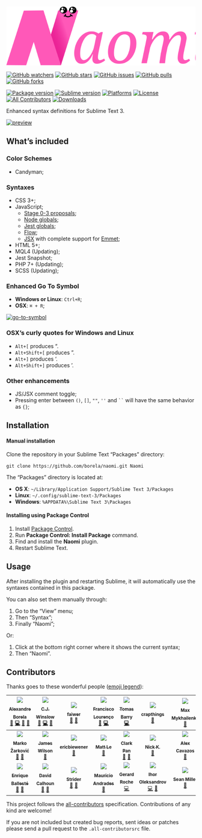 [![Naomi](art/logo.svg)][naomi]

[![GitHub watchers](https://img.shields.io/github/watchers/borela/naomi.svg?style=social)][watchers]
[![GitHub stars](https://img.shields.io/github/stars/borela/naomi.svg?style=social)][stars]
[![GitHub issues](https://img.shields.io/github/issues/borela/naomi.svg?style=social)][issues]
[![GitHub pulls](https://img.shields.io/github/issues-pr/borela/naomi.svg?style=social)][pulls]
[![GitHub forks](https://img.shields.io/github/forks/borela/naomi.svg?style=social)][forks]

[![Package version](https://img.shields.io/github/release/borela/naomi.svg?style=flat-square)][naomi]
[![Sublime version](https://img.shields.io/badge/sublime-%E2%89%A53126-orange.svg?style=flat-square)][sublime]
[![Platforms](https://img.shields.io/badge/platforms-Windows%20%7C%20Linux%20%7C%20OSX-ff4081.svg?style=flat-square)][naomi]
[![License](https://img.shields.io/badge/license-Apache%202.0%20%7C%20BSD%20%7C%20MIT-ba68c8.svg?style=flat-square)][naomi]
[![All Contributors](https://img.shields.io/badge/all_contributors-21-orange.svg?style=flat-square)](#contributors)
[![Downloads](https://img.shields.io/packagecontrol/dt/Naomi.svg?style=flat-square)][package-control]

Enhanced syntax definitions for Sublime Text 3.

[![preview](art/main-preview.png)][naomi]

## What’s included

### Color Schemes

* Candyman;

### Syntaxes

* CSS 3+;
* JavaScript;
  * [Stage 0-3 proposals](//github.com/tc39/proposals);
  * [Node globals](//nodejs.org/api/globals.html);
  * [Jest globals](//facebook.github.io/jest/docs/en/api.html);
  * [Flow](//flow.org);
  * [JSX](//reactjs.org/docs/introducing-jsx.html) with complete support for
    [Emmet](//github.com/sergeche/emmet-sublime);
* HTML 5+;
* MQL4 (Updating);
* Jest Snapshot;
* PHP 7+ (Updating);
* SCSS (Updating);

### Enhanced Go To Symbol

* **Windows or Linux**: `Ctrl+R`;
* **OSX**: `⌘ + R`;

[![go-to-symbol](art/go-to-symbol.png)][naomi]

### OSX’s curly quotes for Windows and Linux

* `Alt+[` produces “.
* `Alt+Shift+[` produces ”.
* `Alt+]` produces ‘.
* `Alt+Shift+]` produces ’.

### Other enhancements

* JS/JSX comment toggle;
* Pressing enter between `()`, `[]`, `""`, `''` and ``` `` ```  will have the same
  behavior as `{}`;

## Installation

#### Manual installation

Clone the repository in your Sublime Text “Packages” directory:

    git clone https://github.com/borela/naomi.git Naomi

The “Packages” directory is located at:

* **OS X**: `~/Library/Application Support/Sublime Text 3/Packages`
* **Linux**: `~/.config/sublime-text-3/Packages`
* **Windows**: `%APPDATA%\Sublime Text 3\Packages`

#### Installing using Package Control

1. Install [Package Control](https://packagecontrol.io/installation).
2. Run **Package Control: Install Package** command.
3. Find and install the **Naomi** plugin.
4. Restart Sublime Text.

## Usage

After installing the plugin and restarting Sublime, it will automatically use
the syntaxes contained in this package.

You can also set them manually through:

  1. Go to the “View” menu;
  2. Then “Syntax”;
  3. Finally “Naomi”;

Or:

  1. Click at the bottom right corner where it shows the current syntax;
  2. Then “Naomi”.

## Contributors

Thanks goes to these wonderful people ([emoji legend][emoji-legend]):

<!-- ALL-CONTRIBUTORS-LIST:START -->
<!-- prettier-ignore -->
| [<img src="https://avatars3.githubusercontent.com/u/11317458?v=4" width="100px;"/><br /><sub><b>Alexandre Borela</b></sub>](https://github.com/borela)<br />[🐛](https://github.com/borela/naomi/issues?q=author%3Aborela "Bug reports") [💻](https://github.com/borela/naomi/commits?author=borela "Code") [🎨](#design-borela "Design") [📖](https://github.com/borela/naomi/commits?author=borela "Documentation") | [<img src="https://avatars0.githubusercontent.com/u/1581943?v=4" width="100px;"/><br /><sub><b>C.J. Winslow</b></sub>](http://cjwinslow.com)<br />[🐛](https://github.com/borela/naomi/issues?q=author%3AWhoaa512 "Bug reports") [💻](https://github.com/borela/naomi/commits?author=Whoaa512 "Code") [🤔](#ideas-Whoaa512 "Ideas, Planning, & Feedback") | [<img src="https://avatars1.githubusercontent.com/u/744114?v=4" width="100px;"/><br /><sub><b>faiwer</b></sub>](https://faiwer.ru)<br />[🐛](https://github.com/borela/naomi/issues?q=author%3Afaiwer "Bug reports") [🤔](#ideas-faiwer "Ideas, Planning, & Feedback") | [<img src="https://avatars0.githubusercontent.com/u/208149?v=4" width="100px;"/><br /><sub><b>Francisco Lourenço</b></sub>](https://www.betafabric.com/francisco/)<br />[🐛](https://github.com/borela/naomi/issues?q=author%3Afranciscolourenco "Bug reports") [💻](https://github.com/borela/naomi/commits?author=franciscolourenco "Code") | [<img src="https://avatars0.githubusercontent.com/u/9534622?v=4" width="100px;"/><br /><sub><b>Tomas Barry</b></sub>](https://butternutbox.com/)<br />[💻](https://github.com/borela/naomi/commits?author=TomasBarry "Code") | [<img src="https://avatars2.githubusercontent.com/u/1147704?v=4" width="100px;"/><br /><sub><b>crapthings</b></sub>](https://github.com/crapthings)<br />[🐛](https://github.com/borela/naomi/issues?q=author%3Acrapthings "Bug reports") | [<img src="https://avatars3.githubusercontent.com/u/1213198?v=4" width="100px;"/><br /><sub><b>Max Mykhailenko</b></sub>](http://memcrab.com)<br />[🐛](https://github.com/borela/naomi/issues?q=author%3Amax-mykhailenko "Bug reports") |
| :---: | :---: | :---: | :---: | :---: | :---: | :---: |
| [<img src="https://avatars3.githubusercontent.com/u/4757944?v=4" width="100px;"/><br /><sub><b>Marko Žarković</b></sub>](https://github.com/2Pacalypse-)<br />[🐛](https://github.com/borela/naomi/issues?q=author%3A2Pacalypse- "Bug reports") [🤔](#ideas-2Pacalypse- "Ideas, Planning, & Feedback") | [<img src="https://avatars0.githubusercontent.com/u/3423750?v=4" width="100px;"/><br /><sub><b>James Wilson</b></sub>](http://neaumusic.github.io)<br />[🐛](https://github.com/borela/naomi/issues?q=author%3Aneaumusic "Bug reports") | [<img src="https://avatars2.githubusercontent.com/u/253298?v=4" width="100px;"/><br /><sub><b>ericbiewener</b></sub>](https://github.com/ericbiewener)<br />[🐛](https://github.com/borela/naomi/issues?q=author%3Aericbiewener "Bug reports") | [<img src="https://avatars1.githubusercontent.com/u/13142923?v=4" width="100px;"/><br /><sub><b>Matt Le</b></sub>](https://lematt1991.github.io/)<br />[🐛](https://github.com/borela/naomi/issues?q=author%3Alematt1991 "Bug reports") | [<img src="https://avatars0.githubusercontent.com/u/1161431?v=4" width="100px;"/><br /><sub><b>Clark Pan</b></sub>](https://github.com/clark-pan)<br />[🐛](https://github.com/borela/naomi/issues?q=author%3Aclark-pan "Bug reports") [🤔](#ideas-clark-pan "Ideas, Planning, & Feedback") | [<img src="https://avatars3.githubusercontent.com/u/7884558?v=4" width="100px;"/><br /><sub><b>Nick K.</b></sub>](https://octetstream.me)<br />[🐛](https://github.com/borela/naomi/issues?q=author%3Aoctet-stream "Bug reports") | [<img src="https://avatars3.githubusercontent.com/u/4448627?v=4" width="100px;"/><br /><sub><b>Alex Cavazos</b></sub>](https://eventa.mx)<br />[🐛](https://github.com/borela/naomi/issues?q=author%3AAlexKvazos "Bug reports") |
| [<img src="https://avatars3.githubusercontent.com/u/6924108?v=4" width="100px;"/><br /><sub><b>Enrique Ballesté</b></sub>](https://divisionof.com)<br />[🐛](https://github.com/borela/naomi/issues?q=author%3Aeballeste "Bug reports") [🤔](#ideas-eballeste "Ideas, Planning, & Feedback") | [<img src="https://avatars0.githubusercontent.com/u/120596?v=4" width="100px;"/><br /><sub><b>David Calhoun</b></sub>](http://themaingate.net)<br />[🐛](https://github.com/borela/naomi/issues?q=author%3Adavidcalhoun "Bug reports") [🤔](#ideas-davidcalhoun "Ideas, Planning, & Feedback") | [<img src="https://avatars3.githubusercontent.com/u/2124761?v=4" width="100px;"/><br /><sub><b>Strider</b></sub>](https://github.com/StreetStrider)<br />[🐛](https://github.com/borela/naomi/issues?q=author%3AStreetStrider "Bug reports") [🤔](#ideas-StreetStrider "Ideas, Planning, & Feedback") | [<img src="https://avatars0.githubusercontent.com/u/4704508?v=4" width="100px;"/><br /><sub><b>Mauricio Andrades</b></sub>](http://mauricioandrades.com/)<br />[🐛](https://github.com/borela/naomi/issues?q=author%3AMauricioAndrades "Bug reports") | [<img src="https://avatars3.githubusercontent.com/u/44148?v=4" width="100px;"/><br /><sub><b>Gerard Roche</b></sub>](http://blog.gerardroche.com)<br />[💻](https://github.com/borela/naomi/commits?author=gerardroche "Code") | [<img src="https://avatars1.githubusercontent.com/u/9801624?v=4" width="100px;"/><br /><sub><b>Ihor Oleksandrov</b></sub>](https://github.com/ihodev)<br />[💻](https://github.com/borela/naomi/commits?author=ihodev "Code") [🎨](#design-ihodev "Design") | [<img src="https://avatars0.githubusercontent.com/u/2849183?v=4" width="100px;"/><br /><sub><b>Sean Miller</b></sub>](https://github.com/seanders)<br />[🐛](https://github.com/borela/naomi/issues?q=author%3Aseanders "Bug reports") |
<!-- ALL-CONTRIBUTORS-LIST:END -->

This project follows the [all-contributors][all-contributors] specification.
Contributions of any kind are welcome!

If you are not included but created bug reports, sent ideas or patches please
send a pull request to the `.all-contributorsrc` file.

[all-contributors]: //github.com/kentcdodds/all-contributors
[candyman]: schemes/candyman
[emoji-legend]: //github.com/kentcdodds/all-contributors#emoji-key
[forks]: //github.com/borela/naomi/network/members
[issues]: //github.com/borela/naomi/issues
[naomi]: //github.com/borela/naomi
[package-control]: //packagecontrol.io/packages/Naomi
[pulls]: //github.com/borela/naomi/pulls
[stars]: //github.com/borela/naomi/stargazers
[sublime]: //www.sublimetext.com
[sublimeLinter]: //github.com/SublimeLinter/SublimeLinter3
[watchers]: //github.com/borela/naomi/watchers
